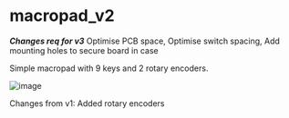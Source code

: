# macropad_v2
***Changes req for v3***
Optimise PCB space,
Optimise switch spacing,
Add mounting holes to secure board in case

Simple macropad with 9 keys and 2 rotary encoders.

![image](https://github.com/user-attachments/assets/c2209561-b214-4067-b0ac-6ad43ac5e213)

Changes from v1:
Added rotary encoders
